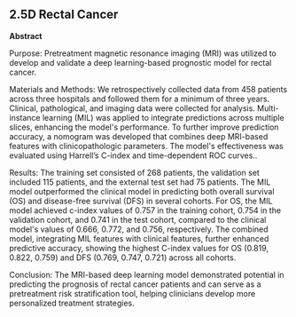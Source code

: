 ## 2.5D Rectal Cancer

**Abstract**

Purpose: Pretreatment magnetic resonance imaging (MRI) was utilized to develop and validate a deep learning-based prognostic model for rectal cancer.

Materials and Methods: We retrospectively collected data from 458 patients across three hospitals and followed them for a minimum of three years. Clinical, pathological, and imaging data were collected for analysis. Multi-instance learning (MIL) was applied to integrate predictions across multiple slices, enhancing the model's performance. To further improve prediction accuracy, a nomogram was developed that combines deep MRI-based features with clinicopathologic parameters. The model's effectiveness was evaluated using Harrell’s C-index and time-dependent ROC curves.. 

Results: The training set consisted of 268 patients, the validation set included 115 patients, and the external test set had 75 patients. The MIL model outperformed the clinical model in predicting both overall survival (OS) and disease-free survival (DFS) in several cohorts. For OS, the MIL model achieved c-index values of 0.757 in the training cohort, 0.754 in the validation cohort, and 0.741 in the test cohort, compared to the clinical model's values of 0.666, 0.772, and 0.756, respectively. The combined model, integrating MIL features with clinical features, further enhanced predictive accuracy, showing the highest C-index values for OS (0.819, 0.822, 0.759) and DFS (0.769, 0.747, 0.721) across all cohorts. 

Conclusion: The MRI-based deep learning model demonstrated potential in predicting the prognosis of rectal cancer patients and can serve as a pretreatment risk stratification tool, helping clinicians develop more personalized treatment strategies.
